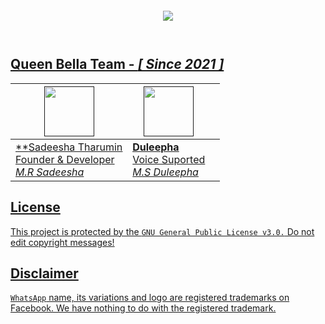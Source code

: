 <p align="center">
  <a href="#"><img src="http://readme-typing-svg.herokuapp.com?color=d1fa02&center=true&vCenter=true&multiline=false&lines=Queen+Bella+WHATSAPP+BOT" alt="">
</p>
    <p align="center">
      <img src="https://i.ibb.co/NFBPWcY/bg.jpg">
    <P align="left"
    <a href="#"><img src="http://readme-typing-svg.herokuapp.com?color=d1fa02&center=true&vCenter=true&multiline=false&lines=Created+By+Sadeesha" alt="">
    </P>
      <P align="left"
      <a href="#"><img src="http://readme-typing-svg.herokuapp.com?color=d1fa02&center=true&vCenter=true&multiline=false&lines=Voice+Suported+Duleepha" alt="">
      </P>
        
##  Queen Bella Team - *[ Since 2021 ]*

| <a href=""><img src="https://i.ibb.co/yqKYsrV/sadeesha.jpg" width=80 height=80></a> | <a href=""><img src="https://i.ibb.co/5LyfKBd/IMG-20231226-WA0014-01.jpg" width=80 height=80></a> |  |
|---|---|---|
| **[Sadeesha Tharumin](https://github.com/sadiyamin)<br>Founder & Developer</br>*M.R Sadeesha* | **[Duleepha](https://github.com/tharumin)**</br>Voice Suported<br>*M.S Duleepha*</br>


## License
This project is protected by the `GNU General Public License v3.0.`
Do not edit copyright messages!

## Disclaimer
`WhatsApp` name, its variations and logo are registered trademarks on Facebook. We have nothing to do with the registered trademark.
